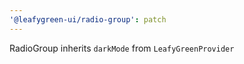 ```yaml
---
'@leafygreen-ui/radio-group': patch
---
```


RadioGroup inherits `darkMode` from `LeafyGreenProvider`
